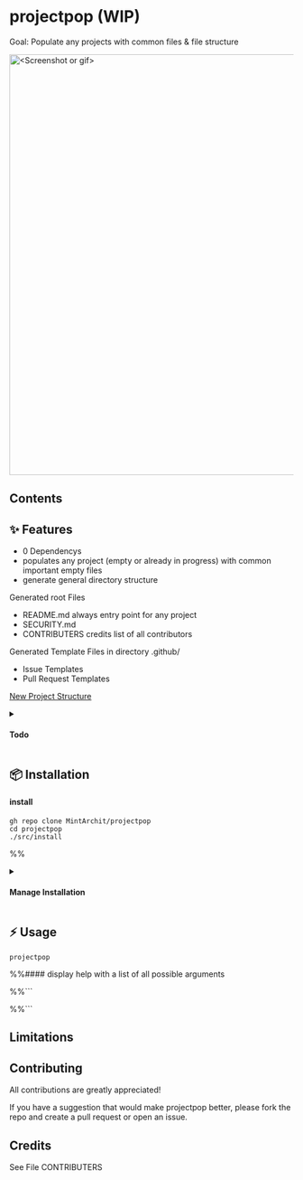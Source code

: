 # projectpop (WIP)

Goal: Populate any projects with common files & file structure

<img width="745" alt="<Screenshot or gif>" title="Screenshot or Gif" src="">


## Contents

## ✨ Features 

- 0 Dependencys
- populates any project (empty or already in progress) with common important empty files 
- generate general directory structure

Generated root Files
- README.md		always entry point for any project
- SECURITY.md	
- CONTRIBUTERS	credits list of all contributors

Generated Template Files in directory .github/
- Issue Templates
- Pull Request Templates

[New Project Structure](https://github.com/MintArchit/projectpop/tree/main/template/empty)

<details>
	<summary><h4>Todo</h4></summary>	
integrate missing external utils:
- [ ] databases
- [ ] generate READMEs
- [ ] via extension provided and maintained by community generate programming language dependent files and file structures
- [ ] fill empty files with individual choices of content

</details>

## 📦 Installation
 
#### install

```
gh repo clone MintArchit/projectpop
cd projectpop
./src/install
```

%%<details>
	%%<summary><h4>Manage Installation</h4></summary>

%%#### list installed extensions

%%```
%%$ 
%%```

%%#### upgrade

%%```
%%$ 
%%```

%%#### uninstall

%%```
%%$ 
%%```
%%</details>

## ⚡️ Usage

```
projectpop 
```

%%#### display help with a list of all possible arguments

%%```

%%```

## Limitations

## Contributing

All contributions are greatly appreciated!

If you have a suggestion that would make projectpop better, 
please fork the repo and create a pull request or open an issue.

## Credits

See File CONTRIBUTERS
